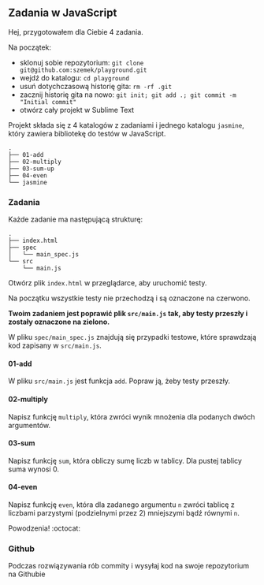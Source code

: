 ## Zadania w JavaScript

Hej,
przygotowałem dla Ciebie 4 zadania.

Na początek:
- sklonuj sobie repozytorium: `git clone git@github.com:szemek/playground.git`
- wejdź do katalogu: `cd playground`
- usuń dotychczasową historię gita: `rm -rf .git`
- zacznij historię gita na nowo: `git init; git add .; git commit -m "Initial commit"`
- otwórz cały projekt w Sublime Text

Projekt składa się z 4 katalogów z zadaniami i jednego katalogu `jasmine`, który zawiera bibliotekę do testów w JavaScript.

```
.
├── 01-add
├── 02-multiply
├── 03-sum-up
├── 04-even
└── jasmine
```

### Zadania

Każde zadanie ma następującą strukturę:
```
.
├── index.html
├── spec
│   └── main_spec.js
└── src
    └── main.js
```

Otwórz plik `index.html` w przeglądarce, aby uruchomić testy.

Na początku wszystkie testy nie przechodzą i są oznaczone na czerwono.

**Twoim zadaniem jest poprawić plik `src/main.js` tak, aby testy przeszły i zostały oznaczone na zielono.**

W pliku `spec/main_spec.js` znajdują się przypadki testowe, które sprawdzają kod zapisany w `src/main.js`.

#### 01-add

W pliku `src/main.js` jest funkcja `add`. Popraw ją, żeby testy przeszły.

#### 02-multiply

Napisz funkcję `multiply`, która zwróci wynik mnożenia dla podanych dwóch argumentów.

#### 03-sum

Napisz funkcję `sum`, która obliczy sumę liczb w tablicy. Dla pustej tablicy suma wynosi 0.

#### 04-even

Napisz funkcję `even`, która dla zadanego argumentu `n` zwróci tablicę z liczbami parzystymi (podzielnymi przez 2) mniejszymi bądź równymi `n`.


Powodzenia! :octocat:

### Github

Podczas rozwiązywania rób commity i wysyłaj kod na swoje repozytorium na Githubie
